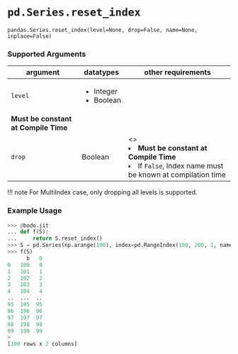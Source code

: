 # `pd.Series.reset_index`

`pandas.Series.reset_index(level=None, drop=False, name=None, inplace=False)`

### Supported Arguments

| argument | datatypes | other requirements |
|--------------------------------------|-----------------------------------------------|------------------------------------------------------------------------------------------------------------------------------|
| `level` | <ul> <li> Integer</li><li> Boolean</li> </ul> | |
| **Must be constant at Compile Time** | | |
| `drop` | Boolean | \<> <li> **Must be constant at Compile Time** </li> <li> If `False`, Index name must be known at compilation time </li> </ul> |

!!! note
For MultiIndex case, only dropping all levels is supported.

### Example Usage

```py
>>> @bodo.jit
... def f(S):
...     return S.reset_index()
>>> S = pd.Series(np.arange(100), index=pd.RangeIndex(100, 200, 1, name="b"))
>>> f(S)
      b   0
0   100   0
1   101   1
2   102   2
3   103   3
4   104   4
..  ...  ..
95  195  95
96  196  96
97  197  97
98  198  98
99  199  99
>
[100 rows x 2 columns]
```
